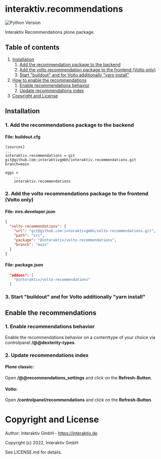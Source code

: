 # interaktiv.recommendations

![Python Version](https://img.shields.io/badge/Python-~=3.8-blue "Plone Version")

Interaktiv Recommendations plone package.

## Table of contents

1. [Installation](#installation)
   1. [Add the recommendation package to the backend](#1-add-the-recommendations-package-to-the-backend)
   2. [Add the volto recommendation package to the frontend (Volto only)](#2-add-the-volto-recommendations-package-to-the-frontend-volto-only)
   3. [Start "buildout" and for Volto additionally "yarn install"](#3-start-buildout-and-for-volto-additionally-yarn-install)
2. [How to enable the recommendations](#how-to-enable-the-recommendations)
   1. [Enable recommendations behavior](#1-enable-recommendations-behavior)
   2. [Update recommendations index](#2-update-recommendations-index)
3. [Copyright and License](#copyright-and-license)


## Installation
### 1. Add the recommendations package to the backend
#### File: buildout.cfg
```
[sources]
...
interaktiv.recommendations = git git@github.com:interaktivgmbh/interaktiv.recommendations.git branch=main
```
```
eggs =
    ...
    interaktiv.recommendations
```


### 2. Add the volto recommendations package to the frontend (Volto only)
#### File: mrs.developer.json
```json
{
  "volto-recommendations": {
    "url": "git@github.com:interaktivgmbh/volto-recommendations.git",
    "path": "src",
    "package": "@interaktiv/volto-recommendations",
    "branch": "main"
  }
}
```
#### File: package.json
```json
  "addons": [
    "@interaktiv/volto-recommendations"
  ]
```

### 3. Start "buildout" and for Volto additionally "yarn install"

## Enable the recommendations
### 1. Enable recommendations behavior
Enable the recommendations behavior on a contenttype of your choice via controlpanel **/@@dexterity-types**.

### 2. Update recommendations index
#### Plone classic:
Open **/@@recommendations_settings** and click on the **Refresh-Button**.

#### Volto:
Open **/controlpanel/recommendations** and click on the **Refresh-Button**.

# Copyright and License
Author: Interaktiv GmbH - https://interaktiv.de

Copyright (c) 2022, Interaktiv GmbH

See LICENSE.md for details.